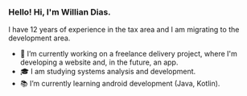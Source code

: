 ### Hello! Hi, I'm Willian Dias. 

I have 12 years of experience in the tax area and I am migrating to the development area.

- 🔭 I’m currently working on a freelance delivery project, where I'm developing a website and, in the future, an app.
- 🎓 I am studying systems analysis and development.
- 📚 I’m currently learning android development (Java, Kotlin).
          



<!--
**williandiasc/williandiasc** is a ✨ _special_ ✨ repository because its `README.md` (this file) appears on your GitHub profile.





